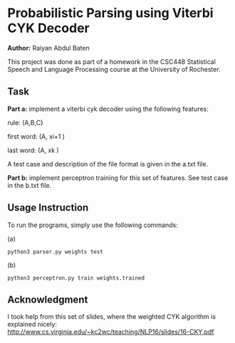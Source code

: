 # Probabilistic Parsing using Viterbi CYK Decoder

**Author:** Raiyan Abdul Baten

This project was done as part of a homework in the CSC448 Statistical Speech and Language Processing course at the University of Rochester.

## Task
**Part a:** implement a viterbi cyk decoder using the following features:

rule: (A,B,C)

first word: (A, xi+1 )

last word: (A, xk )

A test case and description of the file format is given in the a.txt file.

**Part b:** implement perceptron training for this set of features. See test case in the b.txt file.

## Usage Instruction

To run the programs, simply use the following commands:

(a)
```
python3 parser.py weights test
```
(b)
```
python3 perceptron.py train weights.trained
```


## Acknowledgment
I took help from this set of slides, where the weighted CYK algorithm is explained nicely: 
http://www.cs.virginia.edu/~kc2wc/teaching/NLP16/slides/16-CKY.pdf

